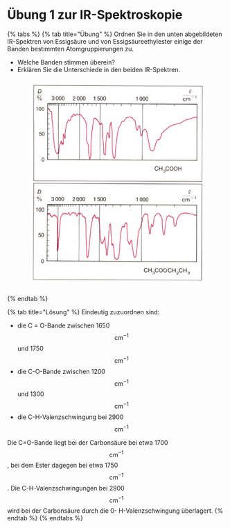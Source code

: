 # Übung 1 zur IR-Spektroskopie



{% tabs %}
{% tab title="Übung" %}
Ordnen Sie in den unten abgebildeten IR-Spektren von Essigsäure und von Essigsäureethyl­ester einige der Banden bestimmten Atomgruppierungen zu.

* Welche Banden stimmen überein?
* Erklären Sie die Unterschiede in den beiden IR-Spektren.

<figure><img src="../../.gitbook/assets/image (19) (1).png" alt=""><figcaption></figcaption></figure>
{% endtab %}

{% tab title="Lösung" %}
Eindeutig zuzuordnen sind:

* die C = O-Bande zwischen 1650 $$\mathrm{cm}^{-1}$$ und 1750 $$\mathrm{cm}^{-1}$$
* die C-O-Bande zwischen 1200 $$\mathrm{cm}^{-1}$$ und 1300 $$\mathrm{cm}^{-1}$$
* die C-H-Valenzschwingung bei 2900 $$\mathrm{cm}^{-1}$$

Die C=O-Bande liegt bei der Carbonsäure bei etwa 1700 $$\mathrm{cm}^{-1}$$, bei dem Ester dagegen bei etwa 1750 $$\mathrm{cm}^{-1}$$. Die C-H-Valenzschwingungen bei 2900 $$\mathrm{cm}^{-1}$$ wird bei der Car­bonsäure durch die 0- H-Valenzschwingung überlagert.
{% endtab %}
{% endtabs %}
